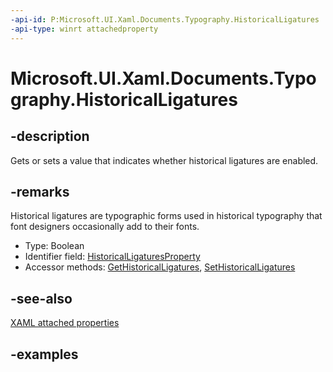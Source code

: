 ```yaml
---
-api-id: P:Microsoft.UI.Xaml.Documents.Typography.HistoricalLigatures
-api-type: winrt attachedproperty
---
```


# Microsoft.UI.Xaml.Documents.Typography.HistoricalLigatures

<!--
see GetHistoricalLigatures, and SetHistoricalLigatures
-->

## -description

Gets or sets a value that indicates whether historical ligatures are enabled.

## -remarks

Historical ligatures are typographic forms used in historical typography that font designers occasionally add to their fonts.

<ul><li>Type: Boolean</li><li>Identifier field: <a href="/uwp/api/windows.ui.xaml.documents.typography.historicalligaturesproperty">HistoricalLigaturesProperty</a></li><li>Accessor methods: <a href="/uwp/api/windows.ui.xaml.documents.typography.gethistoricalligatures">GetHistoricalLigatures</a>, <a href="/uwp/api/windows.ui.xaml.documents.typography.sethistoricalligatures">SetHistoricalLigatures</a></li></ul>

## -see-also

[XAML attached properties](/windows/uwp/xaml-platform/attached-properties-overview)

## -examples


